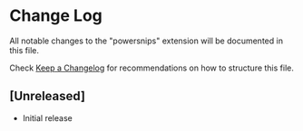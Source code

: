 # Change Log

All notable changes to the "powersnips" extension will be documented in this file.

Check [Keep a Changelog](http://keepachangelog.com/) for recommendations on how to structure this file.

## [Unreleased]

- Initial release